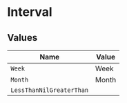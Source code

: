 # Interval


## Values

| Name                     | Value                    |
| ------------------------ | ------------------------ |
| `Week`                   | Week                     |
| `Month`                  | Month                    |
| `LessThanNilGreaterThan` | <nil>                    |